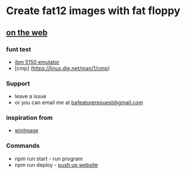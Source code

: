 # Create fat12 images with fat floppy 
## [on the web](www.fatfloppy.com)


### funt test
* [ibm 5150 emulator](https://www.pcjs.org/software/pcx86/dev/rom/ibm/5150/)
* [cmp] (https://linux.die.net/man/1/cmp)

### Support 
* leave a issue 
* or you can email me at bafeaturerequest@gmail.com

### inspiration from
* [winImage](https://www.winimage.com/download.htm)

### Commands
* npm run start - run program
* npm run deploy - [push up website](https://github.com/gitname/react-gh-pages)
